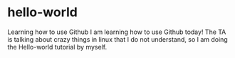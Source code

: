 # hello-world
Learning how to use Github
I am learning how to use Github today!  The TA is talking about crazy things in linux that I do not understand, so I am doing the Hello-world tutorial by myself.
